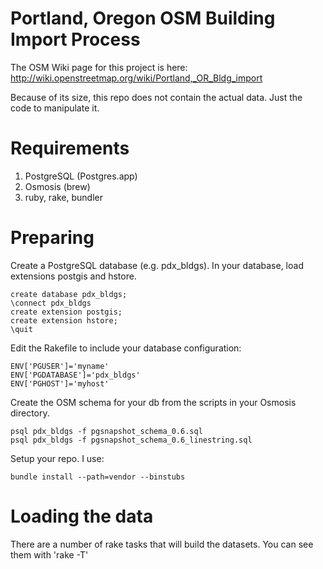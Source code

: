 Portland, Oregon OSM Building Import Process
=============

The OSM Wiki page for this project is here: http://wiki.openstreetmap.org/wiki/Portland,_OR_Bldg_import

Because of its size, this repo does not contain the actual data. Just the code to manipulate it.

Requirements
============

1. PostgreSQL (Postgres.app)
2. Osmosis (brew)
3. ruby, rake, bundler


Preparing
=========

Create a PostgreSQL database (e.g. pdx_bldgs). In your database, load extensions postgis and hstore. 
```
create database pdx_bldgs;
\connect pdx_bldgs
create extension postgis;
create extension hstore;
\quit
```

Edit the Rakefile to include your database configuration:

```
ENV['PGUSER']='myname'
ENV['PGDATABASE']='pdx_bldgs'
ENV['PGHOST']='myhost'
```

Create the OSM schema for your db from the scripts in your Osmosis directory.
```
psql pdx_bldgs -f pgsnapshot_schema_0.6.sql
psql pdx_bldgs -f pgsnapshot_schema_0.6_linestring.sql
```

Setup your repo. I use:

`bundle install --path=vendor --binstubs`

Loading the data
================

There are a number of rake tasks that will build the datasets.
You can see them with 'rake -T'

